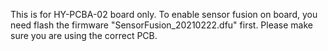This is for HY-PCBA-02 board only. To enable sensor fusion on board, you need flash the firmware "SensorFusion_20210222.dfu" first. Please make sure you are using the correct PCB.
